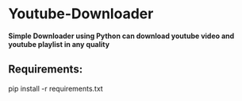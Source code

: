 # Youtube-Downloader

**Simple Downloader using Python can download youtube video and youtube playlist in any quality** <br />

## Requirements: <br />
pip install -r requirements.txt
